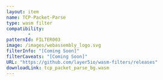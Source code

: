 ```yaml
---
layout: item
name: TCP-Packet-Parse
type: wasm filter
compatibility:
        - 
patternId: FILTER003
image: /images/webassembly_logo.svg
filterInfo: "[Coming Soon]"
filterCaveats: "[Coming Soon]"
URL: "https://github.com/layer5io/wasm-filters/releases"
downloadLink: tcp_packet_parse_bg.wasm
---
```

